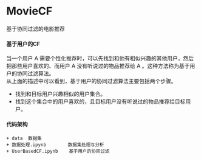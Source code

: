 # MovieCF
基于协同过滤的电影推荐

#### 基于用户的CF
当一个用户 A 需要个性化推荐时，可以先找到和他有相似兴趣的其他用户，然后把那些用户喜欢的、而用户 A 没有听说过的物品推荐给 A 。这种方法称为基于用户的协同过滤算法。  
从上面的描述中可以看到，基于用户的协同过滤算法主要包括两个步骤。  
* 找到和目标用户兴趣相似的用户集合。
* 找到这个集合中的用户喜欢的，且目标用户没有听说过的物品推荐给目标用户。


#### 代码架构

    + data  数据集
    + 数据处理.ipynb        数据集处理与分析
    + UserBasedCF.ipynb    基于用户的协同过滤